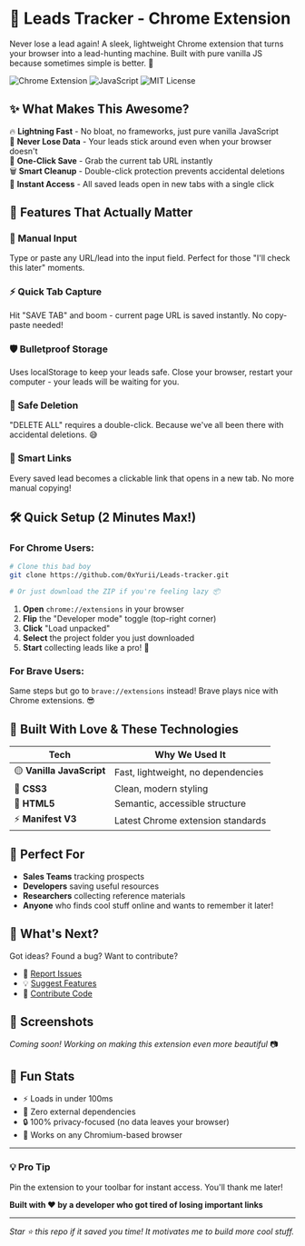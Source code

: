 # 🎯 Leads Tracker - Chrome Extension

Never lose a lead again! A sleek, lightweight Chrome extension that turns your browser into a lead-hunting machine. Built with pure vanilla JS because sometimes simple is better. 💪

![Chrome Extension](https://img.shields.io/badge/Chrome-Extension-blue?logo=googlechrome)
![JavaScript](https://img.shields.io/badge/JavaScript-Vanilla-yellow?logo=javascript)
![MIT License](https://img.shields.io/badge/License-MIT-green)

## ✨ What Makes This Awesome?

🔥 **Lightning Fast** - No bloat, no frameworks, just pure vanilla JavaScript  
💾 **Never Lose Data** - Your leads stick around even when your browser doesn't  
🎯 **One-Click Save** - Grab the current tab URL instantly  
🗑️ **Smart Cleanup** - Double-click protection prevents accidental deletions  
🔗 **Instant Access** - All saved leads open in new tabs with a single click  

## 🚀 Features That Actually Matter

### 📝 Manual Input
Type or paste any URL/lead into the input field. Perfect for those "I'll check this later" moments.

### ⚡ Quick Tab Capture
Hit "SAVE TAB" and boom - current page URL is saved instantly. No copy-paste needed!

### 🛡️ Bulletproof Storage
Uses localStorage to keep your leads safe. Close your browser, restart your computer - your leads will be waiting for you.

### 🧹 Safe Deletion
"DELETE ALL" requires a double-click. Because we've all been there with accidental deletions. 😅

### 🎯 Smart Links
Every saved lead becomes a clickable link that opens in a new tab. No more manual copying!

## 🛠️ Quick Setup (2 Minutes Max!)

### For Chrome Users:
```bash
# Clone this bad boy
git clone https://github.com/0xYurii/Leads-tracker.git

# Or just download the ZIP if you're feeling lazy 📦
```

1. **Open** `chrome://extensions` in your browser
2. **Flip** the "Developer mode" toggle (top-right corner)
3. **Click** "Load unpacked" 
4. **Select** the project folder you just downloaded
5. **Start** collecting leads like a pro! 🎉

### For Brave Users:
Same steps but go to `brave://extensions` instead! Brave plays nice with Chrome extensions. 😎

## 🎨 Built With Love & These Technologies

| Tech | Why We Used It |
|------|----------------|
| 🟡 **Vanilla JavaScript** | Fast, lightweight, no dependencies |
| 🎨 **CSS3** | Clean, modern styling |
| 📝 **HTML5** | Semantic, accessible structure |
| ⚡ **Manifest V3** | Latest Chrome extension standards |

## 🎯 Perfect For

- **Sales Teams** tracking prospects
- **Developers** saving useful resources  
- **Researchers** collecting reference materials
- **Anyone** who finds cool stuff online and wants to remember it later!

## 🚧 What's Next?

Got ideas? Found a bug? Want to contribute? 

- 🐛 [Report Issues](https://github.com/0xYurii/Leads-tracker/issues)
- 💡 [Suggest Features](https://github.com/0xYurii/Leads-tracker/issues/new)
- 🤝 [Contribute Code](https://github.com/0xYurii/Leads-tracker/pulls)

## 📸 Screenshots

*Coming soon! Working on making this extension even more beautiful* 📷

## 🎉 Fun Stats

- ⚡ Loads in under 100ms
- 💾 Zero external dependencies
- 🔒 100% privacy-focused (no data leaves your browser)
- 📱 Works on any Chromium-based browser

---

### 💡 Pro Tip
Pin the extension to your toolbar for instant access. You'll thank me later! 

**Built with ❤️ by a developer who got tired of losing important links**

---

*Star ⭐ this repo if it saved you time! It motivates me to build more cool stuff.*